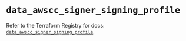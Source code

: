 # `data_awscc_signer_signing_profile`

Refer to the Terraform Registry for docs: [`data_awscc_signer_signing_profile`](https://registry.terraform.io/providers/hashicorp/awscc/0.70.0/docs/data-sources/signer_signing_profile).
